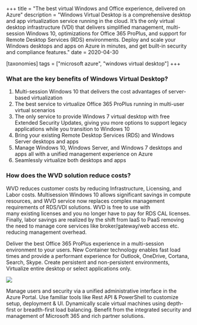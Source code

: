 +++
title = "The best virtual Windows and Office experience, delivered on Azure"
description = "Windows Virtual Desktop is a comprehensive desktop and app virtualization service running in the cloud. It’s the only virtual desktop infrastructure (VDI) that delivers simplified management, multi-session Windows 10, optimizations for Office 365 ProPlus, and support for Remote Desktop Services (RDS) environments. Deploy and scale your Windows desktops and apps on Azure in minutes, and get built-in security and compliance features."
date = 2020-04-30

[taxonomies]
tags = ["microsoft azure", "windows virtual desktop"]
+++

### What are the key benefits of Windows Virtual Desktop?

1.  Multi-session Windows 10 that delivers the cost advantages of
    server-based virtualization
2.  The best service to virtualize Office 365 ProPlus running in
    multi-user virtual scenarios
3.  The only service to provide Windows 7 virtual desktop with free
    Extended Security Updates, giving you more options to support legacy
    applications while you transition to Windows 10
4.  Bring your existing Remote Desktop Services (RDS) and
    Windows Server desktops and apps
5.  Manage Windows 10, Windows Server, and Windows 7 desktops and apps
    all with a unified management experience on Azure
6.  Seamlessly virtualize both desktops and apps

### How does the WVD solution reduce costs?

WVD reduces customer costs by reducing Infrastructure,
Licensing, and Labor costs. Multisession Windows 10 allows significant
savings in compute resources, and WVD service now replaces
complex management requirements of RDS/VDI solutions.
WVD is free to use with\
many existing licenses and you no longer have to pay for RDS
CAL licenses. Finally, labor savings are realized by the shift
from IaaS to PaaS removing the need to manage core services like
broker/gateway/web access etc. reducing management overhead.

Deliver the best Office 365 ProPlus experience in a multi-session
environment to your users. New Container technology enables fast load
times and provide a performant experience for Outlook, OneDrive,
Cortana, Search, Skype. Create persistent and non-persistent
environments, Virtualize entire desktop or select applications only.

![](https://o365hq.com/images/736.png)

Manage users and security via a unified administrative interface in the
Azure Portal. Use familiar tools like Rest API & PowerShell to
customize setup, deployment & UI. Dynamically scale virtual machines
using depth-first or breadth-first load balancing. Benefit from the
integrated security and management of Microsoft 365 and rich partner
solutions.
